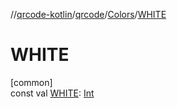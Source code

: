 //[qrcode-kotlin](../../../index.md)/[qrcode](../index.md)/[Colors](index.md)/[WHITE](-w-h-i-t-e.md)

# WHITE

[common]\
const val [WHITE](-w-h-i-t-e.md): [Int](https://kotlinlang.org/api/latest/jvm/stdlib/kotlin/-int/index.html)

